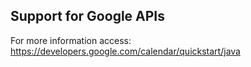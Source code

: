 Support for Google APIs
------------------------

For more information access: https://developers.google.com/calendar/quickstart/java
